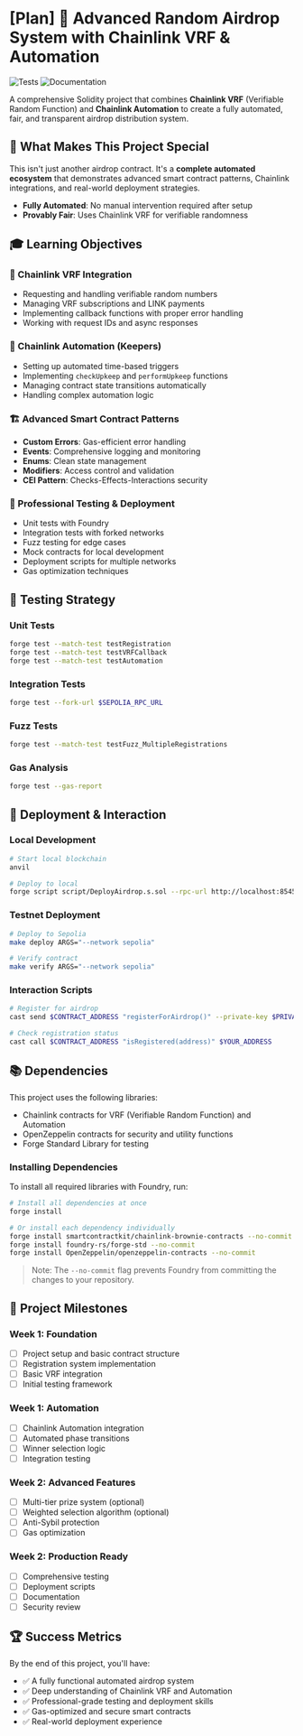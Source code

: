 # [Plan] 🎯 Advanced Random Airdrop System with Chainlink VRF & Automation

![Tests](https://github.com/DappScout/LotteryProtocol/actions/workflows/test.yml/badge.svg)
![Documentation](https://github.com/DappScout/LotteryProtocol/actions/workflows/docs.yml/badge.svg)

A comprehensive Solidity project that combines **Chainlink VRF** (Verifiable Random Function) and **Chainlink Automation** to create a fully automated, fair, and transparent airdrop distribution system.

## 🌟 What Makes This Project Special

This isn't just another airdrop contract. It's a **complete automated ecosystem** that demonstrates advanced smart contract patterns, Chainlink integrations, and real-world deployment strategies.

- **Fully Automated**: No manual intervention required after setup
- **Provably Fair**: Uses Chainlink VRF for verifiable randomness

## 🎓 Learning Objectives

### 🔗 Chainlink VRF Integration
- Requesting and handling verifiable random numbers
- Managing VRF subscriptions and LINK payments
- Implementing callback functions with proper error handling
- Working with request IDs and async responses

### 🤖 Chainlink Automation (Keepers)
- Setting up automated time-based triggers
- Implementing `checkUpkeep` and `performUpkeep` functions
- Managing contract state transitions automatically
- Handling complex automation logic

### 🏗️ Advanced Smart Contract Patterns
- **Custom Errors**: Gas-efficient error handling
- **Events**: Comprehensive logging and monitoring
- **Enums**: Clean state management
- **Modifiers**: Access control and validation
- **CEI Pattern**: Checks-Effects-Interactions security

### 🧪 Professional Testing & Deployment
- Unit tests with Foundry
- Integration tests with forked networks
- Fuzz testing for edge cases
- Mock contracts for local development
- Deployment scripts for multiple networks
- Gas optimization techniques

## 🧪 Testing Strategy

### Unit Tests
```bash
forge test --match-test testRegistration
forge test --match-test testVRFCallback
forge test --match-test testAutomation
```

### Integration Tests
```bash
forge test --fork-url $SEPOLIA_RPC_URL
```

### Fuzz Tests
```bash
forge test --match-test testFuzz_MultipleRegistrations
```

### Gas Analysis
```bash
forge test --gas-report
```

## 🚀 Deployment & Interaction

### Local Development
```bash
# Start local blockchain
anvil

# Deploy to local
forge script script/DeployAirdrop.s.sol --rpc-url http://localhost:8545 --broadcast
```

### Testnet Deployment
```bash
# Deploy to Sepolia
make deploy ARGS="--network sepolia"

# Verify contract
make verify ARGS="--network sepolia"
```

### Interaction Scripts
```bash
# Register for airdrop
cast send $CONTRACT_ADDRESS "registerForAirdrop()" --private-key $PRIVATE_KEY

# Check registration status
cast call $CONTRACT_ADDRESS "isRegistered(address)" $YOUR_ADDRESS
```

 
## 📚 Dependencies

This project uses the following libraries:
- Chainlink contracts for VRF (Verifiable Random Function) and Automation
- OpenZeppelin contracts for security and utility functions
- Forge Standard Library for testing

### Installing Dependencies

To install all required libraries with Foundry, run:

```bash
# Install all dependencies at once
forge install

# Or install each dependency individually
forge install smartcontractkit/chainlink-brownie-contracts --no-commit
forge install foundry-rs/forge-std --no-commit
forge install OpenZeppelin/openzeppelin-contracts --no-commit
```

> Note: The `--no-commit` flag prevents Foundry from committing the changes to your repository.

## 🎯 Project Milestones

### Week 1: Foundation
- [ ] Project setup and basic contract structure
- [ ] Registration system implementation
- [ ] Basic VRF integration
- [ ] Initial testing framework

### Week 1: Automation
- [ ] Chainlink Automation integration
- [ ] Automated phase transitions
- [ ] Winner selection logic
- [ ] Integration testing

### Week 2: Advanced Features 
- [ ] Multi-tier prize system (optional)
- [ ] Weighted selection algorithm (optional)
- [ ] Anti-Sybil protection
- [ ] Gas optimization

### Week 2: Production Ready
- [ ] Comprehensive testing
- [ ] Deployment scripts
- [ ] Documentation
- [ ] Security review

## 🏆 Success Metrics

By the end of this project, you'll have:
- ✅ A fully functional automated airdrop system
- ✅ Deep understanding of Chainlink VRF and Automation
- ✅ Professional-grade testing and deployment skills
- ✅ Gas-optimized and secure smart contracts
- ✅ Real-world deployment experience

